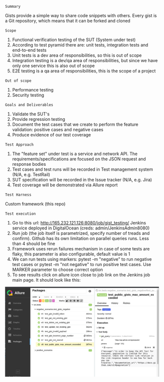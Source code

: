 `Summary`

Gists provide a simple way to share code snippets with others. Every gist is a Git repository, which means that it can be forked and cloned

`Scope`

1. Functional verification testing of the SUT (System under test)
2. According to test pyramid there are: unit tests, integration tests and end-to-end tests
3. Unit tests is a dev area of responsibilities, so this is out of scope
4. Integration testing is a dev/qa area of responsibilities, but since we have only one service this is also out of scope
5. E2E testing is a qa area of responsibilities, this is the scope of a project

`Out of scope`

1. Performance testing
2. Security testing

`Goals and Deliverables`

1. Validate the SUT's
2. Provide regression testing
3. Document the test cases that we create to perform the feature validation: positive cases and negative cases
4. Produce evidence of our test coverage

`Test Approach`

1. The "feature set" under test is a service and network API. The requirements/specifications are focused on the JSON request and response bodies
2. Test cases and test runs will be recorded in Test management system (N/A, e.g. TestRail)
3. SUT specification will be recorded in the Issue tracker (N/A, e.g. Jira)
4. Test coverage will be demonstrated via Allure report

`Test Harness`

Custom framework (this repo)

`Test execution`

1. Go to this url: http://165.232.121.126:8080/job/gist_testing/ Jenkins service deployed in DigitalOcean (creds: admin/JenkinsAdmin8080)
2. Run job (the job itself is parametrized, specify number of treads and confirm). Github has its own limitation on parallel queries runs. Less than 4 should be fine
3. Framework uses rerun failures mechanism in case of some tests are flaky, this parameter is also configurable, default value is 1
4. We can run tests using markers: pytest -m "negative" to run negative test cases or pytest -m "not negative" to run positive test cases. Use MARKER parameter to choose correct option
5. To see results click on allure icon close to job link on the Jenkins job main page. It should look like this:

![alt allure](allure.png)
